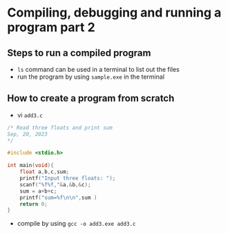 # Compiling, debugging and running a program part 2


## Steps to run a compiled program

- `ls` command can be used in a terminal to list out the files
- run the program by using `sample.exe` in the terminal

## How to create a program from scratch 
- vi `add3.c`
```c
/* Read three floats and print sum
Sep, 20, 2023
*/

#include <stdio.h>

int main(void){
    float a,b,c,sum;
    printf("Input three floats: ");
    scanf("%f%f,"&a,&b,&c);
    sum = a+b+c;
    printf("sum=%f\n\n",sum )
    return 0;
}
```
- compile by using `gcc -o add3.exe add3.c`
